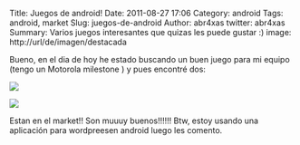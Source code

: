 Title: Juegos de android!
Date: 2011-08-27 17:06
Category: android
Tags: android, market
Slug: juegos-de-android
Author: abr4xas
twitter: abr4xas
Summary: Varios juegos interesantes que quizas les puede gustar :)
image: http://url/de/imagen/destacada



Bueno, en el dia de hoy he estado buscando un buen juego para mi equipo (tengo un Motorola milestone ) y pues encontré dos:

![](http://yezzboot.files.wordpress.com/2011/08/wpid-screenshot-1314448624643.png?w=594)

![](http://yezzboot.files.wordpress.com/2011/08/wpid-screenshot-1314448946242.png?w=594)

Estan en el market!! Son muuuy buenos!!!!!! Btw, estoy usando una aplicación para wordpreesen android luego les
comento.
